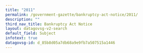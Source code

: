 ```yaml
---
title: "2011"
permalink: /government-gazette/bankruptcy-act-notice/2011/
description: ""
third_nav_title: Bankruptcy Act Notice
layout: datagovsg-v2-search
default_field: Subject
infotext: true
datagovsg-id: d_85b8d05a7db68a9e9fb7a507515a1446
---
```

